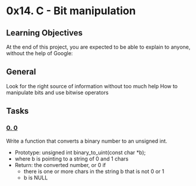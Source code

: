 # 0x14. C - Bit manipulation
## Learning Objectives
At the end of this project, you are expected to be able to explain to anyone, without the help of Google:

## General
Look for the right source of information without too much help
How to manipulate bits and use bitwise operators

## Tasks
### [0. 0]()
Write a function that converts a binary number to an unsigned int.

+ Prototype: unsigned int binary_to_uint(const char *b);
+ where b is pointing to a string of 0 and 1 chars
+ Return: the converted number, or 0 if
  - there is one or more chars in the string b that is not 0 or 1
  - b is NULL
